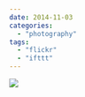 ```yaml
---
date: 2014-11-03
categories: 
  - "photography"
tags: 
  - "flickr"
  - "ifttt"
---
```


![](https://farm8.staticflickr.com/7477/15701580375_0a3fd1d96e_b.jpg)
